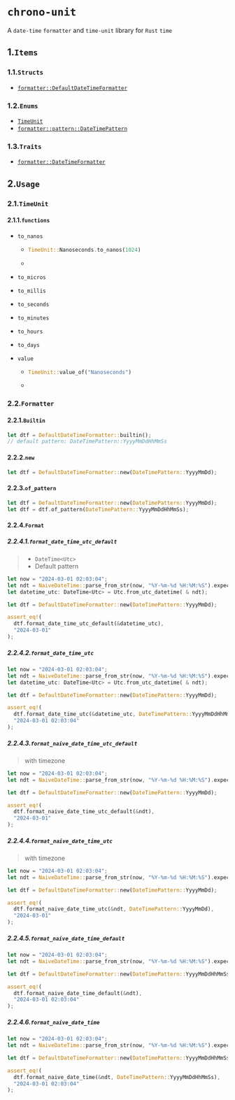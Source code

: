 # `chrono-unit`

A `date-time` `formatter` and `time-unit` library for `Rust` `time`

## 1.`Items`

### 1.1.`Structs`

- [`formatter::DefaultDateTimeFormatter`](./src/formatter.rs)

### 1.2.`Enums`

- [`TimeUnit`](./src/lib.rs)
- [`formatter::pattern::DateTimePattern`](./src/formatter/pattern.rs)

### 1.3.`Traits`

- [`formatter::DateTimeFormatter`](./src/formatter.rs)

## 2.`Usage`

### 2.1.`TimeUnit`

#### 2.1.1.`functions`

- `to_nanos`

  - ```rust
    TimeUnit::Nanoseconds.to_nanos(1024)
    ```

  -

- `to_micros`

- `to_millis`

- `to_seconds`

- `to_minutes`

- `to_hours`

- `to_days`

- `value`

  - ```rust
    TimeUnit::value_of("Nanoseconds")
    ```

  -

### 2.2.`Formatter`

#### 2.2.1.`Builtin`

```rust
let dtf = DefaultDateTimeFormatter::builtin();
// default pattern: DateTimePattern::YyyyMmDdHhMmSs
```

#### 2.2.2.`new`

```rust
let dtf = DefaultDateTimeFormatter::new(DateTimePattern::YyyyMmDd);
```

#### 2.2.3.`of_pattern`

```rust
let dtf = DefaultDateTimeFormatter::new(DateTimePattern::YyyyMmDd);
let dtf = dtf.of_pattern(DateTimePattern::YyyyMmDdHhMmSs);
```

#### 2.2.4.`Format`

##### 2.2.4.1.`format_date_time_utc_default`

> - `DateTime<Utc>`
> - Default pattern

```rust
let now = "2024-03-01 02:03:04";
let ndt = NaiveDateTime::parse_from_str(now, "%Y-%m-%d %H:%M:%S").expect("Parse error");
let datetime_utc: DateTime<Utc> = Utc.from_utc_datetime( & ndt);

let dtf = DefaultDateTimeFormatter::new(DateTimePattern::YyyyMmDd);

assert_eq!(
  dtf.format_date_time_utc_default(&datetime_utc),
  "2024-03-01"
);
```

##### 2.2.4.2.`format_date_time_utc`

```rust
let now = "2024-03-01 02:03:04";
let ndt = NaiveDateTime::parse_from_str(now, "%Y-%m-%d %H:%M:%S").expect("Parse error");
let datetime_utc: DateTime<Utc> = Utc.from_utc_datetime( & ndt);

let dtf = DefaultDateTimeFormatter::new(DateTimePattern::YyyyMmDd);

assert_eq!(
  dtf.format_date_time_utc(&datetime_utc, DateTimePattern::YyyyMmDdHhMmSs),
  "2024-03-01 02:03:04"
);
```

##### 2.2.4.3.`format_naive_date_time_utc_default`

> with timezone

```rust
let now = "2024-03-01 02:03:04";
let ndt = NaiveDateTime::parse_from_str(now, "%Y-%m-%d %H:%M:%S").expect("Parse error");

let dtf = DefaultDateTimeFormatter::new(DateTimePattern::YyyyMmDd);

assert_eq!(
  dtf.format_naive_date_time_utc_default(&ndt),
  "2024-03-01"
);
```

##### 2.2.4.4.`format_naive_date_time_utc`

> with timezone

```rust
let now = "2024-03-01 02:03:04";
let ndt = NaiveDateTime::parse_from_str(now, "%Y-%m-%d %H:%M:%S").expect("Parse error");

let dtf = DefaultDateTimeFormatter::new(DateTimePattern::YyyyMmDd);

assert_eq!(
  dtf.format_naive_date_time_utc(&ndt, DateTimePattern::YyyyMmDd),
  "2024-03-01"
);
```

##### 2.2.4.5.`format_naive_date_time_default`

```rust
let now = "2024-03-01 02:03:04";
let ndt = NaiveDateTime::parse_from_str(now, "%Y-%m-%d %H:%M:%S").expect("Parse error");

let dtf = DefaultDateTimeFormatter::new(DateTimePattern::YyyyMmDdHhMmSs);

assert_eq!(
  dtf.format_naive_date_time_default(&ndt),
  "2024-03-01 02:03:04"
);
```

##### 2.2.4.6.`format_naive_date_time`

```rust
let now = "2024-03-01 02:03:04";
let ndt = NaiveDateTime::parse_from_str(now, "%Y-%m-%d %H:%M:%S").expect("Parse error");

let dtf = DefaultDateTimeFormatter::new(DateTimePattern::YyyyMmDdHhMmSs);

assert_eq!(
  dtf.format_naive_date_time(&ndt, DateTimePattern::YyyyMmDdHhMmSs),
  "2024-03-01 02:03:04"
);
```
